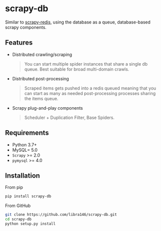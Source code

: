 # scrapy-db

Similar to [scrapy-redis](https://github.com/rmax/scrapy-redis), using the database as a queue, database-based scrapy
components.

## Features

- Distributed crawling/scraping

  > You can start multiple spider instances that share a single db queue. Best suitable for broad multi-domain crawls.

- Distributed post-processing

  > Scraped items gets pushed into a redis queued meaning that you can start as many as needed post-processing processes
  sharing the items queue.

- Scrapy plug-and-play components

  > Scheduler + Duplication Filter, Base Spiders.

## Requirements

- Python 3.7+
- MySQL= 5.0
- `Scrapy` >= 2.0
- `pymysql` >= 4.0

## Installation

From pip

```bash
pip install scrapy-db
```

From GitHub

```bash
git clone https://github.com/libra146/scrapy-db.git
cd scrapy-db
python setup.py install
```
